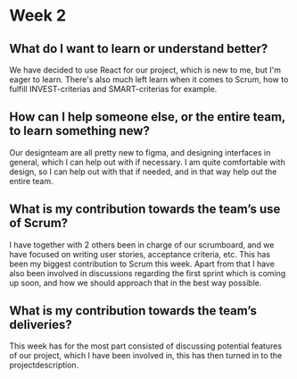 # Week 2

## What do I want to learn or understand better?
We have decided to use React for our project, which is new to me, but I'm eager to learn. There's also much left learn when it comes to Scrum, how to 
fulfill INVEST-criterias and SMART-criterias for example.

## How can I help someone else, or the entire team, to learn something new?
Our designteam are all pretty new to figma, and designing interfaces in general, which I can help out with if necessary. I am quite comfortable with design, 
so I can help out with that if needed, and in that way help out the entire team.

## What is my contribution towards the team’s use of Scrum?
I have together with 2 others been in charge of our scrumboard, and we have focused on writing user stories, acceptance criteria, etc. This has been my biggest
contribution to Scrum this week. Apart from that I have also been involved in discussions regarding the first sprint which is coming up soon, 
and how we should approach that in the best way possible.

## What is my contribution towards the team’s deliveries?
This week has for the most part consisted of discussing potential features of our project, which I have been involved in, this has then turned in to the 
projectdescription.

